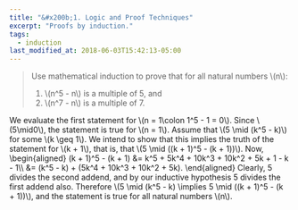 ```yaml
---
title: "&#x200b;1. Logic and Proof Techniques"
excerpt: "Proofs by induction."
tags:
  - induction
last_modified_at: 2018-06-03T15:42:13-05:00
---
```


> Use mathematical induction to prove that for all natural numbers \\(n\\):
> 1. \\(n^5 - n\\) is a multiple of 5, and
> 2. \\(n^7 - n\\) is a multiple of 7.

<div class="proof">
  We evaluate the first statement for \(n = 1\colon 1^5 - 1 = 0\).
  Since \(5\mid0\), the statement is true for \(n = 1\). Assume that
  \(5 \mid (k^5 - k)\) for some \(k \geq 1\). We intend to show that this
  implies the truth of the statement for \(k + 1\), that is, that
  \(5 \mid ((k + 1)^5 - (k + 1))\). Now,
  \begin{aligned}
    (k + 1)^5 - (k + 1) &= k^5 + 5k^4 + 10k^3 + 10k^2 + 5k + 1 - k - 1\\
    &= (k^5 - k) + (5k^4 + 10k^3 + 10k^2 + 5k).
  \end{aligned}
  Clearly, 5 divides the second addend, and by our inductive hypothesis
  5 divides the first addend also. Therefore \(5 \mid (k^5 - k) \implies
  5 \mid ((k + 1)^5 - (k + 1))\), and the statement is true for all
  natural numbers \(n\).
</div>

